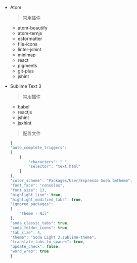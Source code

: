 * Atom

  > 常用插件  

	- atom-beautify
	- atom-ternjs
	- esformatter
	- file-icons
	- linter-jshint
	- minimap
	- react
	- pigments
    - git-plus
    - jshint

* Sublime Text 3

  > 常用插件  

    - babel
    - reactjs
    - jshint
    - jsxhint
    

  > 配置文件   

    ```js
    {
	"auto_complete_triggers":
	[
		{
			"characters": " ",
			"selector": "text.html"
		}
	],
	"color_scheme": "Packages/User/Espresso Soda.tmTheme",
	"font_face": "consolas",
	"font_size": 13,
	"highlight_line": true,
	"highlight_modified_tabs": true,
	"ignored_packages":
	[
		"Theme - Nil"
	],
	"soda_classic_tabs": true,
	"soda_folder_icons": true,
	"tab_size": 4,
	"theme": "Soda Light 3.sublime-theme",
	"translate_tabs_to_spaces": true,
	"update_check": false,
	"word_wrap": true
    }
    ```
